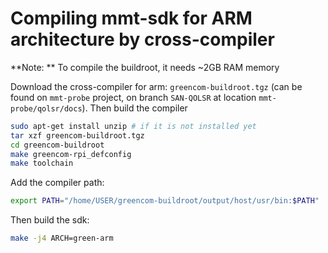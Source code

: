 # Compiling mmt-sdk for ARM architecture by cross-compiler

**Note: ** To compile the buildroot, it needs ~2GB RAM memory

Download the cross-compiler for arm: `greencom-buildroot.tgz` (can be found on `mmt-probe` project, on branch `SAN-QOLSR` at location `mmt-probe/qolsr/docs`). Then build the compiler

```sh
sudo apt-get install unzip # if it is not installed yet 
tar xzf greencom-buildroot.tgz
cd greencom-buildroot
make greencom-rpi_defconfig
make toolchain
```

Add the compiler path:

```sh
export PATH="/home/USER/greencom-buildroot/output/host/usr/bin:$PATH"
```

Then build the sdk:

```sh
make -j4 ARCH=green-arm
```